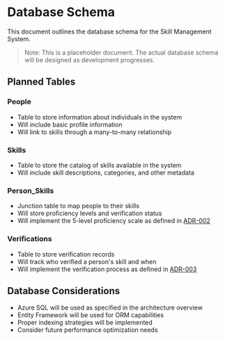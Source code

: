 # Database Schema

This document outlines the database schema for the Skill Management System.

> Note: This is a placeholder document. The actual database schema will be designed as development progresses.

## Planned Tables

### People
- Table to store information about individuals in the system
- Will include basic profile information
- Will link to skills through a many-to-many relationship

### Skills
- Table to store the catalog of skills available in the system
- Will include skill descriptions, categories, and other metadata

### Person_Skills
- Junction table to map people to their skills
- Will store proficiency levels and verification status
- Will implement the 5-level proficiency scale as defined in [ADR-002](/docs/decisions/ADR-002-skill-proficiency-levels.md)

### Verifications
- Table to store verification records
- Will track who verified a person's skill and when
- Will implement the verification process as defined in [ADR-003](/docs/decisions/ADR-003-skill-verification-process.md)

## Database Considerations

- Azure SQL will be used as specified in the architecture overview
- Entity Framework will be used for ORM capabilities
- Proper indexing strategies will be implemented
- Consider future performance optimization needs
